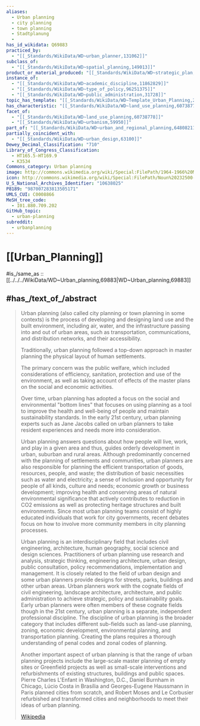 ```yaml
---
aliases:
  - Urban planning
  - city planning 
  - town planning
  - Stadtplanung
  - 
has_id_wikidata: Q69883
practiced_by:
  - "[[_Standards/WikiData/WD~urban_planner,131062]]"
subclass_of:
  - "[[_Standards/WikiData/WD~spatial_planning,149013]]"
product_or_material_produced: "[[_Standards/WikiData/WD~strategic_plan,3391375]]"
instance_of:
  - "[[_Standards/WikiData/WD~academic_discipline,11862829]]"
  - "[[_Standards/WikiData/WD~type_of_policy,96251375]]"
  - "[[_Standards/WikiData/WD~public_administration,31728]]"
topic_has_template: "[[_Standards/WikiData/WD~Template_Urban_Planning,20375033]]"
has_characteristic: "[[_Standards/WikiData/WD~land_use_planning,60738778]]"
facet_of:
  - "[[_Standards/WikiData/WD~land_use_planning,60738778]]"
  - "[[_Standards/WikiData/WD~urbanism,59950]]"
part_of: "[[_Standards/WikiData/WD~urban_and_regional_planning,64808211]]"
partially_coincident_with:
  - "[[_Standards/WikiData/WD~urban_design,63100]]"
Dewey_Decimal_Classification: "710"
Library_of_Congress_Classification:
  - HT165.5-HT169.9
  - K3534
Commons_category: Urban planning
image: http://commons.wikimedia.org/wiki/Special:FilePath/1964-1966%20MM%20Sauriol%20et%20Desjardins%20%28fondateurs%29.jpg
icon: http://commons.wikimedia.org/wiki/Special:FilePath/Noun%20232500-29725%20ccGregor%C4%8Cre%C5%A1nar-Chris%20Kerr%20urban-planning.svg
U_S_National_Archives_Identifier: "10638025"
P8189: "987007283813505171"
UMLS_CUI: C0008866
MeSH_tree_code:
  - I01.880.709.202
GitHub_topic:
  - urban-planning
subreddit:
  - urbanplanning
---
```


# [[Urban_Planning]] 

#is_/same_as :: [[../../../WikiData/WD~Urban_planning,69883|WD~Urban_planning,69883]] 

## #has_/text_of_/abstract 

> Urban planning (also called city planning or town planning in some contexts) 
> is the process of developing and designing land use and the built environment, 
> including air, water, and the infrastructure passing into and out of urban areas, 
> such as transportation, communications, and distribution networks, and their accessibility. 
> 
> Traditionally, urban planning followed a top-down approach 
> in master planning the physical layout of human settlements. 
> 
> The primary concern was the public welfare, 
> which included considerations of efficiency, sanitation, protection and use of the environment, 
> as well as taking account of effects of the master plans on the social and economic activities. 
> 
> Over time, urban planning has adopted a focus on the social and environmental "bottom lines" 
> that focuses on using planning as a tool to improve the health and well-being of people 
> and maintain sustainability standards. 
> In the early 21st century, urban planning experts such as Jane Jacobs called on urban planners 
> to take resident experiences and needs more into consideration.
>
> Urban planning answers questions about how people will live, work, and play in a given area and thus, guides orderly development in urban, suburban and rural areas. Although predominantly concerned with the planning of settlements and communities, urban planners are also responsible for planning the efficient transportation of goods, resources, people, and waste; the distribution of basic necessities such as water and electricity; a sense of inclusion and opportunity for people of all kinds, culture and needs; economic growth or business development; improving health and conserving areas of natural environmental significance that actively contributes to reduction in CO2 emissions as well as protecting heritage structures and built environments. Since most urban planning teams consist of highly educated individuals that work for city governments, recent debates focus on how to involve more community members in city planning processes.
>
> Urban planning is an interdisciplinary field that includes civil engineering, architecture, human geography, social science and design sciences. Practitioners of urban planning use research and analysis, strategic thinking, engineering architecture, urban design, public consultation, policy recommendations, implementation and management. It is closely related to the field of urban design and some urban planners provide designs for streets, parks, buildings and other urban areas. Urban planners work with the cognate fields of civil engineering, landscape architecture, architecture, and public administration to achieve strategic, policy and sustainability goals. Early urban planners were often members of these cognate fields though in the 21st century, urban planning is a separate, independent professional discipline. The discipline of urban planning is the broader category that includes different sub-fields such as land-use planning, zoning, economic development, environmental planning, and transportation planning. Creating the plans requires a thorough understanding of penal codes and zonal codes of planning.
>
> Another important aspect of urban planning is that the range of urban planning projects include the large-scale master planning of empty sites or Greenfield projects as well as small-scale interventions and refurbishments of existing structures, buildings and public spaces. Pierre Charles L'Enfant in Washington, D.C., Daniel Burnham in Chicago, Lúcio Costa in Brasília and Georges-Eugene Haussmann in Paris planned cities from scratch, and Robert Moses and Le Corbusier refurbished and transformed cities and neighborhoods to meet their ideas of urban planning.
>
> [Wikipedia](https://en.wikipedia.org/wiki/Urban%20planning) 

